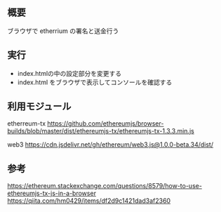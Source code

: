 ## 概要

ブラウザで etherrium の署名と送金行う

## 実行

- index.htmlの中の設定部分を変更する
- index.html をブラウザで表示してコンソールを確認する

## 利用モジュール

etherreum-tx
https://github.com/ethereumjs/browser-builds/blob/master/dist/ethereumjs-tx/ethereumjs-tx-1.3.3.min.js

web3
https://cdn.jsdelivr.net/gh/ethereum/web3.js@1.0.0-beta.34/dist/

## 参考

https://ethereum.stackexchange.com/questions/8579/how-to-use-ethereumjs-tx-js-in-a-browser
https://qiita.com/hm0429/items/df2d9c1421dad3af2360
